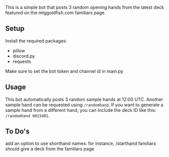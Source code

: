 This is a simple bot that posts 3 random opening hands from the latest deck featured on the mtggoldfish.com familiars page.

## Setup

Install the required packages:
- pillow
- discord.py
- requests

Make sure to set the bot token and channel id in main.py

## Usage

This bot automatically posts 3 random sample hands at 12:00 UTC. Another sample hand can be requested using `/randomhand`. If you want to generate a sample hand from a different hand, you can include the deck ID like this: `/randomhand 6015401`.

## To Do's
add an option to use shorthand names: for instance, /starthand familiars should give a deck from the familiars page
